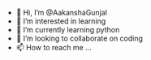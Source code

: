 - 👋 Hi, I’m @AakanshaGunjal
- 👀 I’m interested in learning
- 🌱 I’m currently learning python
- 💞️ I’m looking to collaborate on coding
- 📫 How to reach me ...

<!---
AakanshaGunjal/AakanshaGunjal is a ✨ special ✨ repository because its `README.md` (this file) appears on your GitHub profile.
You can click the Preview link to take a look at your changes.
--->
